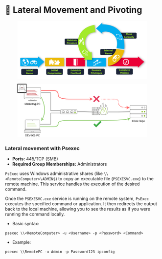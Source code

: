 # 🌋 Lateral Movement and Pivoting

<figure><img src="../../../.gitbook/assets/image (1) (1) (1) (1) (1) (1) (1) (1) (1) (1) (1) (1) (1).png" alt=""><figcaption></figcaption></figure>

<figure><img src="../../../.gitbook/assets/image (1) (1) (1) (1) (1) (1) (1) (1) (1) (1) (1) (1) (1) (1).png" alt=""><figcaption></figcaption></figure>



### Lateral movement with Psexec

* **Ports:** 445/TCP (SMB)
* **Required Group Memberships:** Administrators

`PsExec` uses Windows administrative shares (like `\\<RemoteComputer>\ADMIN$`) to copy an executable file (`PSEXESVC.exe`) to the remote machine. This service handles the execution of the desired command.

Once the `PSEXESVC.exe` service is running on the remote system, `PsExec` executes the specified command or application. It then redirects the output back to the local machine, allowing you to see the results as if you were running the command locally.

* Basic syntax:&#x20;

```
psexec \\<RemoteComputer> -u <Username> -p <Password> <Command>
```

* Example:&#x20;

```
psexec \\RemotePC -u Admin -p Password123 ipconfig
```
